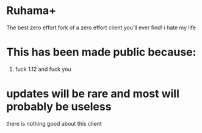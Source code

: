 # Ruhama+ 

The best zero effort fork of a zero effort client you'll ever find! i hate my life


# This has been made public because:

1. fuck 1.12 and fuck you


# updates will be rare and most will probably be useless
there is nothing good about this client
